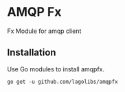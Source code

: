 # AMQP Fx

Fx Module for amqp client

## Installation

Use Go modules to install amqpfx.

```shell
go get -u github.com/lagolibs/amqpfx
```